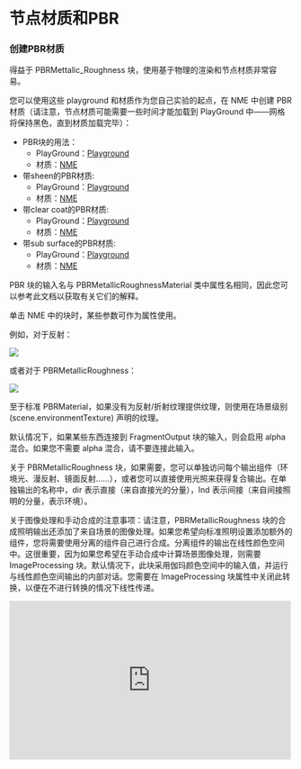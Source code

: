 节点材质和PBR
===

### 创建PBR材质

得益于 PBRMettalic_Roughness 块，使用基于物理的渲染和节点材质非常容易。

您可以使用这些 playground 和材质作为您自己实验的起点，在 NME 中创建 PBR 材质（请注意，节点材质可能需要一些时间才能加载到 PlayGround 中——网格将保持黑色，直到材质加载完毕）：

* PBR块的用法：
  * PlayGround：[Playground](https://playground.babylonjs.com/#D8AK3Z#44)
  * 材质：[NME](https://nme.babylonjs.com/#EPY8BV#6)
* 带sheen的PBR材质:
  * PlayGround：[Playground](https://playground.babylonjs.com/#MUX769#4)
  * 材质：[NME](https://nme.babylonjs.com/#V3R0KJ)
* 带clear coat的PBR材质:
  * PlayGround：[Playground](https://playground.babylonjs.com/#0XSPF6#6)
  * 材质：[NME](https://nme.babylonjs.com/#C3NEY1#4)
* 带sub surface的PBR材质:
  * PlayGround：[Playground](https://playground.babylonjs.com/#7QAN2T#8)
  * 材质：[NME](https://nme.babylonjs.com/#100NDL#1)

PBR 块的输入名与 PBRMetallicRoughnessMaterial 类中属性名相同，因此您可以参考此文档以获取有关它们的解释。

单击 NME 中的块时，某些参数可作为属性使用。

例如，对于反射：

![](https://doc.babylonjs.com/img/how_to/Materials/nme_reflection_prop.png)

或者对于 PBRMetallicRoughness：

![](https://doc.babylonjs.com/img/how_to/Materials/nme_pbr_prop.png)

至于标准 PBRMaterial，如果没有为反射/折射纹理提供纹理，则使用在场景级别 (scene.environmentTexture) 声明的纹理。

默认情况下，如果某些东西连接到 FragmentOutput 块的输入，则会启用 alpha 混合。如果您不需要 alpha 混合，请不要连接此输入。

关于 PBRMetallicRoughness 块，如果需要，您可以单独访问每个输出组件（环境光、漫反射、镜面反射……），或者您可以直接使用光照来获得复合输出。在单独输出的名称中，dir 表示直接（来自直接光的分量），Ind 表示间接（来自间接照明的分量，表示环境）。

关于图像处理和手动合成的注意事项：请注意，PBRMetallicRoughness 块的合成照明输出还添加了来自场景的图像处理。如果您希望向标准照明设置添加额外的组件，您将需要使用分离的组件自己进行合成。分离组件的输出在线性颜色空间中。这很重要，因为如果您希望在手动合成中计算场景图像处理，则需要 ImageProcessing 块。默认情况下，此块采用伽玛颜色空间中的输入值，并运行与线性颜色空间输出的内部对话。您需要在 ImageProcessing 块属性中关闭此转换，以便在不进行转换的情况下线性传递。

<iframe width="501" height="282" src="https://www.youtube.com/embed/CRg8P1Af1M0" title="PBR Nodes in Node Materials Part 1" frameborder="0" allow="accelerometer; autoplay; clipboard-write; encrypted-media; gyroscope; picture-in-picture; web-share" allowfullscreen></iframe>